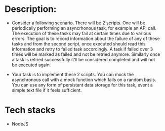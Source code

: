 # Description:

- Consider a following scenario. There will be 2 scripts. One will be periodically performing an asyncrhonous task, for example an API call. The execution of these tasks may fail at certain times due to various errors. The goal is to record information about the failure of any of these tasks and from the second script, once executed should read this information and retry to failed task accordingly. A task if failed over 3 times will be marked as failed and not be retried anymore. Similarly once a task is retried successfully it'll be considered completed and will not be executed again. 

- Your task is to implement these 2 scripts. You can mock the asynchronous call with a mock function which fails on a random basis. You can use any form of persistant data storage for this task, event a simple text file if it feels sufficient.

# Tech stacks

- NodeJS
